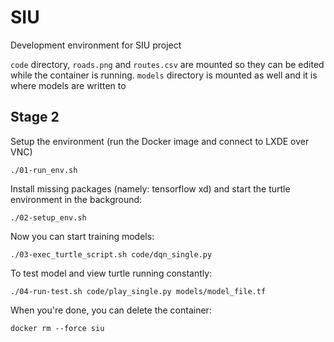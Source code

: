 # SIU

Development environment for SIU project

`code` directory, `roads.png` and `routes.csv` are mounted so they can be edited while the container is running. `models` directory is mounted as well and it is where models are written to

## Stage 2

Setup the environment (run the Docker image and connect to LXDE over VNC)

```shell
./01-run_env.sh
```

Install missing packages (namely: tensorflow xd) and start the turtle environment in the background:

```shell
./02-setup_env.sh
```

Now you can start training models:

```shell
./03-exec_turtle_script.sh code/dqn_single.py
```

To test model and view turtle running constantly:

```shell
./04-run-test.sh code/play_single.py models/model_file.tf
```


When you're done, you can delete the container:

```shell
docker rm --force siu
```
